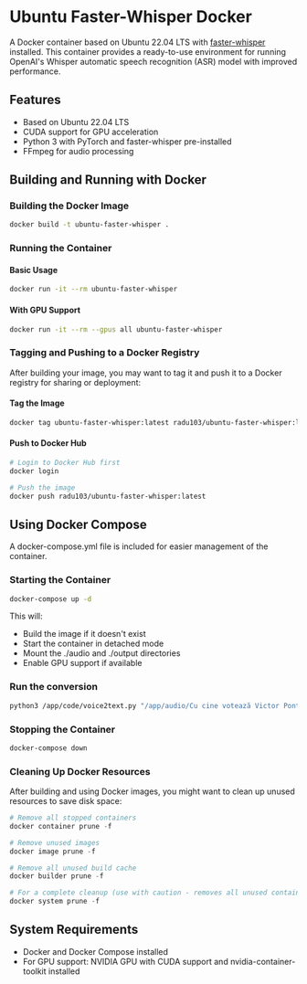 # Ubuntu Faster-Whisper Docker

A Docker container based on Ubuntu 22.04 LTS with [faster-whisper](https://github.com/guillaumekln/faster-whisper) installed. This container provides a ready-to-use environment for running OpenAI's Whisper automatic speech recognition (ASR) model with improved performance.

## Features

- Based on Ubuntu 22.04 LTS
- CUDA support for GPU acceleration
- Python 3 with PyTorch and faster-whisper pre-installed
- FFmpeg for audio processing

## Building and Running with Docker

### Building the Docker Image

```bash
docker build -t ubuntu-faster-whisper .
```

### Running the Container

#### Basic Usage

```bash
docker run -it --rm ubuntu-faster-whisper
```

#### With GPU Support

```bash
docker run -it --rm --gpus all ubuntu-faster-whisper
```

### Tagging and Pushing to a Docker Registry

After building your image, you may want to tag it and push it to a Docker registry for sharing or deployment:

#### Tag the Image

```bash
docker tag ubuntu-faster-whisper:latest radu103/ubuntu-faster-whisper:latest
```

#### Push to Docker Hub

```bash
# Login to Docker Hub first
docker login

# Push the image
docker push radu103/ubuntu-faster-whisper:latest
```

## Using Docker Compose

A docker-compose.yml file is included for easier management of the container.

### Starting the Container

```bash
docker-compose up -d
```

This will:
- Build the image if it doesn't exist
- Start the container in detached mode
- Mount the ./audio and ./output directories
- Enable GPU support if available

### Run the conversion

```bash
python3 /app/code/voice2text.py "/app/audio/Cu cine votează Victor Ponta pe 18 mai_ Credeam cu Simion, dar s-a trezit să mă facă cu ou și oțet.mp3"
```

### Stopping the Container

```bash
docker-compose down
```

### Cleaning Up Docker Resources

After building and using Docker images, you might want to clean up unused resources to save disk space:

```powershell
# Remove all stopped containers
docker container prune -f

# Remove unused images
docker image prune -f

# Remove all unused build cache
docker builder prune -f

# For a complete cleanup (use with caution - removes all unused containers, networks, images, and volumes)
docker system prune -f
```

## System Requirements

- Docker and Docker Compose installed
- For GPU support: NVIDIA GPU with CUDA support and nvidia-container-toolkit installed